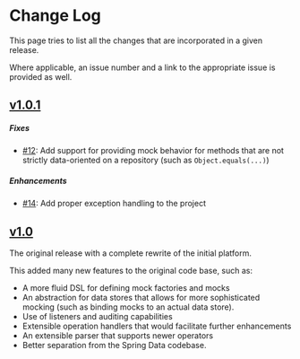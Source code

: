 Change Log
==========

This page tries to list all the changes that are incorporated
in a given release.

Where applicable, an issue number and a link to the appropriate
issue is provided as well.

[v1.0.1](https://github.com/mmnaseri/spring-data-mock/releases/tag/v1.0.1)
------------------------------------------------

##### Fixes

  * [#12](https://github.com/mmnaseri/spring-data-mock/issues/12):
  Add support for providing mock behavior for methods that are not
  strictly data-oriented on a repository (such as `Object.equals(...)`)

##### Enhancements

  * [#14](https://github.com/mmnaseri/spring-data-mock/issues/14):
  Add proper exception handling to the project

[v1.0](https://github.com/mmnaseri/spring-data-mock/releases/tag/v1.0)
------------------------------------------------

The original release with a complete rewrite of the initial platform.

This added many new features to the original code base, such as:

 * A more fluid DSL for defining mock factories and mocks
 * An abstraction for data stores that allows for more sophisticated
 mocking (such as binding mocks to an actual data store).
 * Use of listeners and auditing capabilities
 * Extensible operation handlers that would facilitate further
 enhancements
 * An extensible parser that supports newer operators
 * Better separation from the Spring Data codebase.